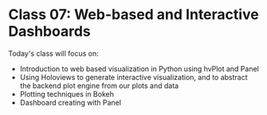# Class 07: Web-based and Interactive Dashboards

Today's class will focus on:

* Introduction to web based visualization in Python using hvPlot and Panel
* Using Holoviews to generate interactive visualization, and to abstract the backend plot engine from our plots and data
* Plotting techniques in Bokeh
* Dashboard creating with Panel